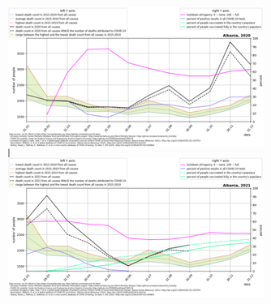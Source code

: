 ![Albania 2020](./covid_toll_ALL/Albania_2020.png) | ![Albania 2021](./covid_toll_ALL/Albania_2021.png)